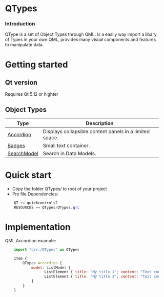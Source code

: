 # QTypes
### Introduction
QType is a set of Object Types through QML.
Is a easily way import a libary of Types in your own QML, provides many visual
components and features to manipulate data.

# Getting started

## Qt version
Requires Qt 5.12 or highter

## Object Types

| Type   | Description |
| ------ | ------ |
| [Accordion](https://github.com/RicGuerra/QTypes/tree/master/Examples/Accordion)            | Displays collapsible content panels in a limited space.
| [Badges](https://github.com/RicGuerra/QTypes/tree/master/Examples/Badge)                   | Small text container.
| [SearchModel](https://github.com/RicGuerra/QTypes/tree/master/Examples/SearchModel)        | Search in Data Models.


Quick start
=====

 - Copy the folder QTypes/ to root of your project
 - Pro file Dependencies:
```c#
    QT += quickcontrols2
    RESOURCES += QTypes/QTypes.qrc
```

Implementation
=====

QML Accordion example:

```js
    import "qrc:/QTypes" as QTypes

    Item {
        QTypes.Accordion {
            model: ListModel {
                  ListElement { title: "My title 1"; content: "Text content 1" }
                  ListElement { title: "My title 2"; content: "Text content 2" }
            }
        }
    }
```

